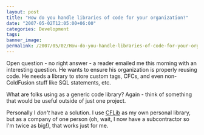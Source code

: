 ```yaml
---
layout: post
title: "How do you handle libraries of code for your organization?"
date: "2007-05-02T12:05:00+06:00"
categories: Development 
tags: 
banner_image: 
permalink: /2007/05/02/How-do-you-handle-libraries-of-code-for-your-organization
---
```


Open question - no right answer - a reader emailed me this morning with an interesting question. He wants to ensure his organization is properly reusing code. He needs a library to store custom tags, CFCs, and even non-ColdFusion stuff like SQL statements, etc. 

What are folks using as a generic code library? Again - think of something that would be useful outside of just one project. 

Personally I <i>don't</i> have a solution. I use <a href="http://www.cflib.org">CFLib</a> as my own personal library, but as a company of one person (oh, wait, I now have a subcontractor so I'm twice as big!), that works just for me.